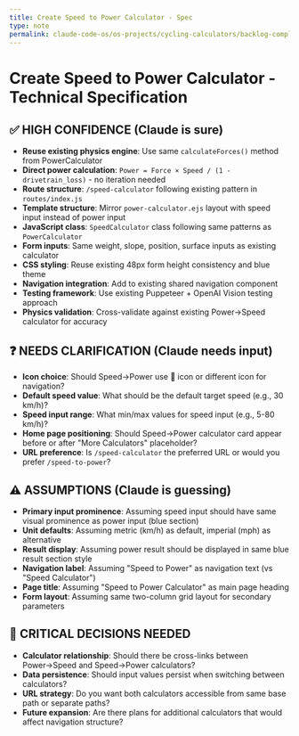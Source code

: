 ```yaml
---
title: Create Speed to Power Calculator - Spec
type: note
permalink: claude-code-os/os-projects/cycling-calculators/backlog-completed/backlog-specs/create-speed-to-power-calculator-spec
---
```


# Create Speed to Power Calculator - Technical Specification

## ✅ HIGH CONFIDENCE (Claude is sure)
- **Reuse existing physics engine**: Use same `calculateForces()` method from PowerCalculator
- **Direct power calculation**: `Power = Force × Speed / (1 - drivetrain_loss)` - no iteration needed
- **Route structure**: `/speed-calculator` following existing pattern in `routes/index.js`
- **Template structure**: Mirror `power-calculator.ejs` layout with speed input instead of power input
- **JavaScript class**: `SpeedCalculator` class following same patterns as `PowerCalculator`
- **Form inputs**: Same weight, slope, position, surface inputs as existing calculator
- **CSS styling**: Reuse existing 48px form height consistency and blue theme
- **Navigation integration**: Add to existing shared navigation component
- **Testing framework**: Use existing Puppeteer + OpenAI Vision testing approach
- **Physics validation**: Cross-validate against existing Power→Speed calculator for accuracy

## ❓ NEEDS CLARIFICATION (Claude needs input)  
- **Icon choice**: Should Speed→Power use 🚀 icon or different icon for navigation?
- **Default speed value**: What should be the default target speed (e.g., 30 km/h)?
- **Speed input range**: What min/max values for speed input (e.g., 5-80 km/h)?
- **Home page positioning**: Should Speed→Power calculator card appear before or after "More Calculators" placeholder?
- **URL preference**: Is `/speed-calculator` the preferred URL or would you prefer `/speed-to-power`?

## ⚠️ ASSUMPTIONS (Claude is guessing)
- **Primary input prominence**: Assuming speed input should have same visual prominence as power input (blue section)
- **Unit defaults**: Assuming metric (km/h) as default, imperial (mph) as alternative
- **Result display**: Assuming power result should be displayed in same blue result section style
- **Navigation label**: Assuming "Speed to Power" as navigation text (vs "Speed Calculator")
- **Page title**: Assuming "Speed to Power Calculator" as main page heading
- **Form layout**: Assuming same two-column grid layout for secondary parameters

## 🎯 CRITICAL DECISIONS NEEDED
- **Calculator relationship**: Should there be cross-links between Power→Speed and Speed→Power calculators?
- **Data persistence**: Should input values persist when switching between calculators?
- **URL strategy**: Do you want both calculators accessible from same base path or separate paths?
- **Future expansion**: Are there plans for additional calculators that would affect navigation structure?